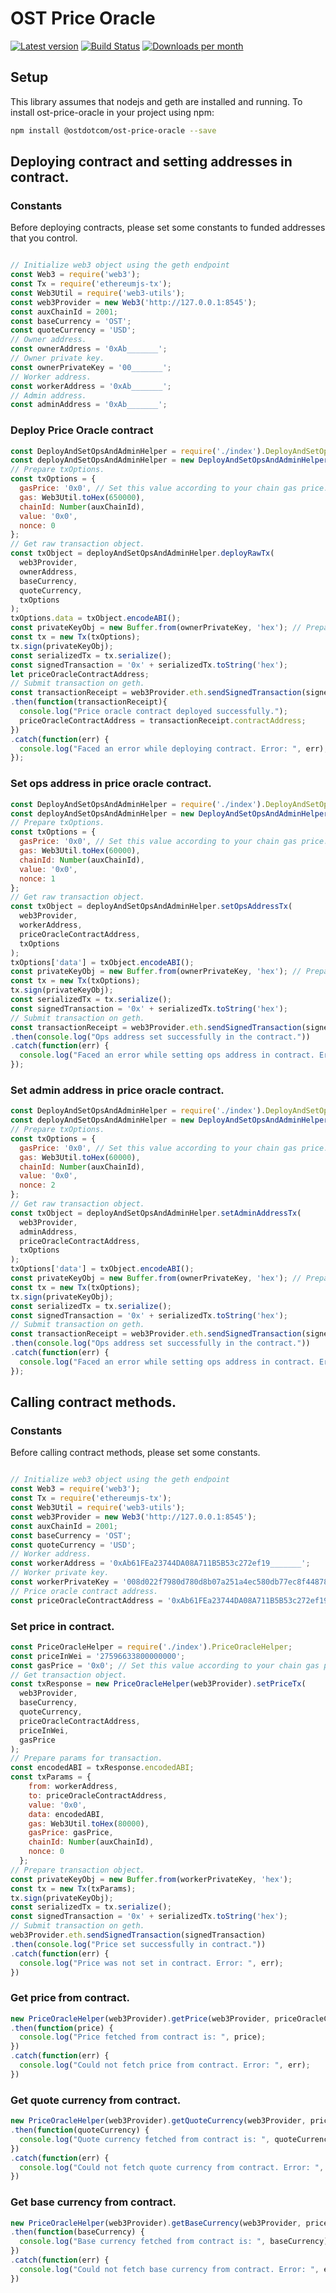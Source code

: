 # OST Price Oracle

[![Latest version](https://img.shields.io/npm/v/@ostdotcom/ost-price-oracle.svg?maxAge=3600)](https://www.npmjs.com/package/@ostdotcom/ost-price-oracle)
[![Build Status](https://travis-ci.org/ostdotcom/ost-price-oracle.svg?branch=develop)](https://travis-ci.org/ostdotcom/ost-price-oracle)
[![Downloads per month](https://img.shields.io/npm/dm/@ostdotcom/ost-price-oracle.svg?maxAge=3600)](https://www.npmjs.com/package/@ostdotcom/ost-price-oracle)

##  Setup
This library assumes that nodejs and geth are installed and running. To install ost-price-oracle in your project using npm:

```bash
npm install @ostdotcom/ost-price-oracle --save
```

## Deploying contract and setting addresses in contract.

### Constants

Before deploying contracts, please set some constants to funded addresses that you control.

```js

// Initialize web3 object using the geth endpoint
const Web3 = require('web3');
const Tx = require('ethereumjs-tx');
const Web3Util = require('web3-utils');
const web3Provider = new Web3('http://127.0.0.1:8545');
const auxChainId = 2001;
const baseCurrency = 'OST';
const quoteCurrency = 'USD';
// Owner address.
const ownerAddress = '0xAb_______';
// Owner private key.
const ownerPrivateKey = '00_______';
// Worker address.
const workerAddress = '0xAb_______';
// Admin address.
const adminAddress = '0xAb_______';

```

### Deploy Price Oracle contract

```js
const DeployAndSetOpsAndAdminHelper = require('./index').DeployAndSetOpsAndAdminHelper;
const deployAndSetOpsAndAdminHelper = new DeployAndSetOpsAndAdminHelper();
// Prepare txOptions.
const txOptions = {
  gasPrice: '0x0', // Set this value according to your chain gas price.
  gas: Web3Util.toHex(650000),
  chainId: Number(auxChainId),
  value: '0x0',
  nonce: 0
};
// Get raw transaction object.
const txObject = deployAndSetOpsAndAdminHelper.deployRawTx(
  web3Provider,
  ownerAddress,
  baseCurrency,
  quoteCurrency,
  txOptions
);
txOptions.data = txObject.encodeABI();
const privateKeyObj = new Buffer.from(ownerPrivateKey, 'hex'); // Prepare transaction object.
const tx = new Tx(txOptions);
tx.sign(privateKeyObj);
const serializedTx = tx.serialize();
const signedTransaction = '0x' + serializedTx.toString('hex');
let priceOracleContractAddress;
// Submit transaction on geth.
const transactionReceipt = web3Provider.eth.sendSignedTransaction(signedTransaction)
.then(function(transactionReceipt){
  console.log("Price oracle contract deployed successfully.");
  priceOracleContractAddress = transactionReceipt.contractAddress;
})
.catch(function(err) {
  console.log("Faced an error while deploying contract. Error: ", err);
});

```

### Set ops address in price oracle contract.

```js
const DeployAndSetOpsAndAdminHelper = require('./index').DeployAndSetOpsAndAdminHelper;
const deployAndSetOpsAndAdminHelper = new DeployAndSetOpsAndAdminHelper();
// Prepare txOptions.
const txOptions = {
  gasPrice: '0x0', // Set this value according to your chain gas price.
  gas: Web3Util.toHex(60000),
  chainId: Number(auxChainId),
  value: '0x0',
  nonce: 1
};
// Get raw transaction object.
const txObject = deployAndSetOpsAndAdminHelper.setOpsAddressTx(
  web3Provider,
  workerAddress,
  priceOracleContractAddress,
  txOptions
);
txOptions['data'] = txObject.encodeABI();
const privateKeyObj = new Buffer.from(ownerPrivateKey, 'hex'); // Prepare transaction object.
const tx = new Tx(txOptions);
tx.sign(privateKeyObj);
const serializedTx = tx.serialize();
const signedTransaction = '0x' + serializedTx.toString('hex');
// Submit transaction on geth.
const transactionReceipt = web3Provider.eth.sendSignedTransaction(signedTransaction)
.then(console.log("Ops address set successfully in the contract."))
.catch(function(err) {
  console.log("Faced an error while setting ops address in contract. Error: ", err);
});

```

### Set admin address in price oracle contract.

```js
const DeployAndSetOpsAndAdminHelper = require('./index').DeployAndSetOpsAndAdminHelper;
const deployAndSetOpsAndAdminHelper = new DeployAndSetOpsAndAdminHelper();
// Prepare txOptions.
const txOptions = {
  gasPrice: '0x0', // Set this value according to your chain gas price.
  gas: Web3Util.toHex(60000),
  chainId: Number(auxChainId),
  value: '0x0',
  nonce: 2
};
// Get raw transaction object.
const txObject = deployAndSetOpsAndAdminHelper.setAdminAddressTx(
  web3Provider,
  adminAddress,
  priceOracleContractAddress,
  txOptions
);
txOptions['data'] = txObject.encodeABI();
const privateKeyObj = new Buffer.from(ownerPrivateKey, 'hex'); // Prepare transaction object.
const tx = new Tx(txOptions);
tx.sign(privateKeyObj);
const serializedTx = tx.serialize();
const signedTransaction = '0x' + serializedTx.toString('hex');
// Submit transaction on geth.
const transactionReceipt = web3Provider.eth.sendSignedTransaction(signedTransaction)
.then(console.log("Ops address set successfully in the contract."))
.catch(function(err) {
  console.log("Faced an error while setting ops address in contract. Error: ", err);
});

```

## Calling contract methods.

### Constants

Before calling contract methods, please set some constants.

```js

// Initialize web3 object using the geth endpoint
const Web3 = require('web3');
const Tx = require('ethereumjs-tx');
const Web3Util = require('web3-utils');
const web3Provider = new Web3('http://127.0.0.1:8545');
const auxChainId = 2001;
const baseCurrency = 'OST';
const quoteCurrency = 'USD';
// Worker address.
const workerAddress = '0xAb61FEa23744DA08A711B5B53c272ef19_______';
// Worker private key.
const workerPrivateKey = '008d022f7980d780d8b07a251a4ec580db77ec8f44878a8ebacb0d8f9_______';
// Price oracle contract address.
const priceOracleContractAddress = '0xAb61FEa23744DA08A711B5B53c272ef19_______';

```

### Set price in contract.

```js
const PriceOracleHelper = require('./index').PriceOracleHelper;
const priceInWei = '27596633800000000';
const gasPrice = '0x0'; // Set this value according to your chain gas price.
// Get transaction object.
const txResponse = new PriceOracleHelper(web3Provider).setPriceTx(
  web3Provider,
  baseCurrency,
  quoteCurrency,
  priceOracleContractAddress,
  priceInWei,
  gasPrice
);
// Prepare params for transaction.
const encodedABI = txResponse.encodedABI;
const txParams = {
    from: workerAddress,
    to: priceOracleContractAddress,
    value: '0x0',
    data: encodedABI,
    gas: Web3Util.toHex(80000),
    gasPrice: gasPrice,
    chainId: Number(auxChainId),
    nonce: 0
  };
// Prepare transaction object.
const privateKeyObj = new Buffer.from(workerPrivateKey, 'hex');
const tx = new Tx(txParams);
tx.sign(privateKeyObj);
const serializedTx = tx.serialize();
const signedTransaction = '0x' + serializedTx.toString('hex');
// Submit transaction on geth.
web3Provider.eth.sendSignedTransaction(signedTransaction)
.then(console.log("Price set successfully in contract."))
.catch(function(err) {
  console.log("Price was not set in contract. Error: ", err);
})
```

### Get price from contract.

```js
new PriceOracleHelper(web3Provider).getPrice(web3Provider, priceOracleContractAddress)
.then(function(price) {
  console.log("Price fetched from contract is: ", price);
})
.catch(function(err) {
  console.log("Could not fetch price from contract. Error: ", err);
})
```

### Get quote currency from contract.

```js
new PriceOracleHelper(web3Provider).getQuoteCurrency(web3Provider, priceOracleContractAddress)
.then(function(quoteCurrency) {
  console.log("Quote currency fetched from contract is: ", quoteCurrency);
})
.catch(function(err) {
  console.log("Could not fetch quote currency from contract. Error: ", err);
})
```

### Get base currency from contract.

```js
new PriceOracleHelper(web3Provider).getBaseCurrency(web3Provider, priceOracleContractAddress)
.then(function(baseCurrency) {
  console.log("Base currency fetched from contract is: ", baseCurrency);
})
.catch(function(err) {
  console.log("Could not fetch base currency from contract. Error: ", err);
})
```
